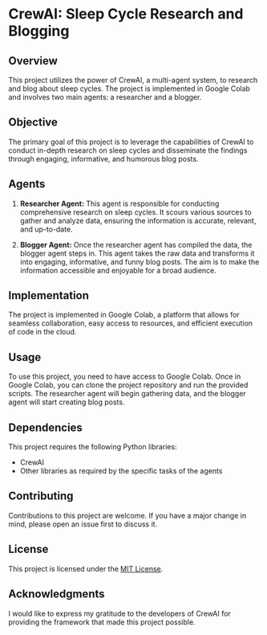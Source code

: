 # CrewAI: Sleep Cycle Research and Blogging
## Overview

This project utilizes the power of CrewAI, a multi-agent system, to research and blog about sleep cycles. The project is implemented in Google Colab and involves two main agents: a researcher and a blogger.

## Objective

The primary goal of this project is to leverage the capabilities of CrewAI to conduct in-depth research on sleep cycles and disseminate the findings through engaging, informative, and humorous blog posts.
 
## Agents

1. **Researcher Agent:** This agent is responsible for conducting comprehensive research on sleep cycles. It scours various sources to gather and analyze data, ensuring the information is accurate, relevant, and up-to-date.

2. **Blogger Agent:** Once the researcher agent has compiled the data, the blogger agent steps in. This agent takes the raw data and transforms it into engaging, informative, and funny blog posts. The aim is to make the information accessible and enjoyable for a broad audience.

## Implementation

The project is implemented in Google Colab, a platform that allows for seamless collaboration, easy access to resources, and efficient execution of code in the cloud.

## Usage

To use this project, you need to have access to Google Colab. Once in Google Colab, you can clone the project repository and run the provided scripts. The researcher agent will begin gathering data, and the blogger agent will start creating blog posts.

## Dependencies

This project requires the following Python libraries:

- CrewAI
- Other libraries as required by the specific tasks of the agents

## Contributing

Contributions to this project are welcome. If you have a major change in mind, please open an issue first to discuss it.

## License

This project is licensed under the [MIT License](LICENSE).

## Acknowledgments

I would like to express my gratitude to the developers of CrewAI for providing the framework that made this project possible.
